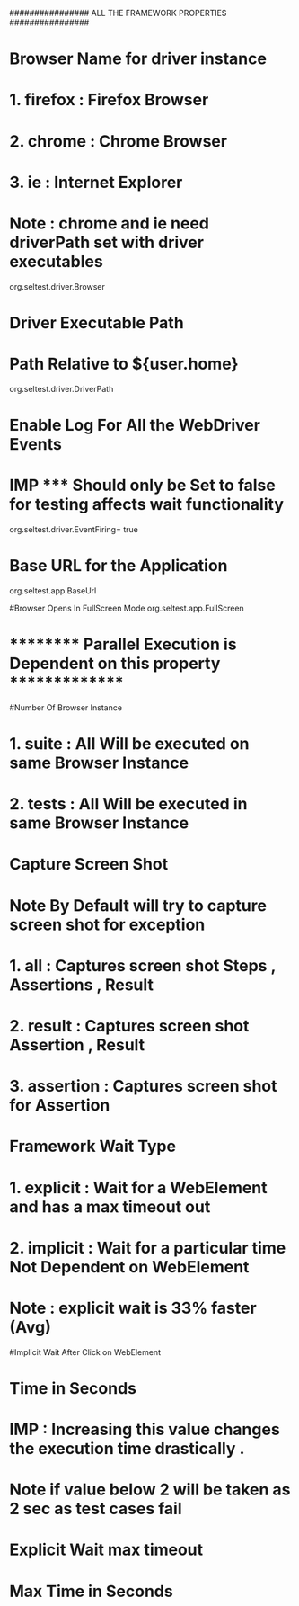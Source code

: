 ################ ALL THE FRAMEWORK PROPERTIES  ################



# Browser Name for driver instance
# 1. firefox 	: Firefox Browser
# 2. chrome		: Chrome Browser
# 3. ie			: Internet Explorer
# Note : chrome and ie need driverPath set with driver executables
org.seltest.driver.Browser

# Driver Executable Path
# Path Relative to ${user.home}
org.seltest.driver.DriverPath

# Enable Log For All the WebDriver Events
# IMP *** Should only be Set to false for testing affects wait functionality
org.seltest.driver.EventFiring= true

# Base URL for the Application
org.seltest.app.BaseUrl

#Browser Opens In FullScreen Mode
org.seltest.app.FullScreen

# ******** Parallel Execution is Dependent on this property *************
#Number Of Browser Instance 
#	1. suite 		: All <suite> Will be executed on same Browser Instance
#	2. tests		: All <test> Will be executed in same Browser Instance

# Capture Screen Shot 
#	Note By Default will try to capture screen shot for exception 
#	1. all 			: Captures screen shot  Steps , Assertions , Result
#	2. result		: Captures screen shot Assertion , Result
#	3. assertion	: Captures screen shot for Assertion 


# Framework Wait Type 
#	1. explicit : Wait for a WebElement and has a max timeout out 
#	2. implicit : Wait for a particular time Not Dependent on WebElement
# Note : explicit wait is 33% faster (Avg)

#Implicit Wait After Click on WebElement 
#	Time in Seconds 
# **IMP** : Increasing this value changes the execution time drastically . 
# Note if value below 2 will be taken as 2 sec as test cases fail 

# Explicit Wait max timeout 
#	Max Time in Seconds 
